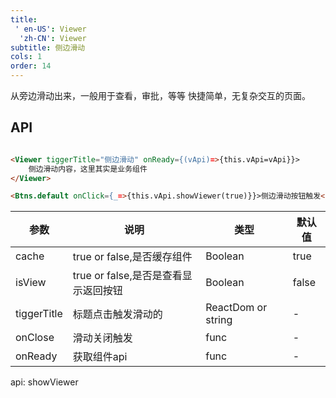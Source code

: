 ```yaml
---
title: 
 ' en-US': Viewer
  'zh-CN': Viewer
subtitle: 侧边滑动
cols: 1
order: 14
---
```


从旁边滑动出来，一般用于查看，审批，等等 快捷简单，无复杂交互的页面。

## API

```html

<Viewer tiggerTitle="侧边滑动" onReady={(vApi)=>{this.vApi=vApi}}>
    侧边滑动内容，这里其实是业务组件
</Viewer>

<Btns.default onClick={_=>{this.vApi.showViewer(true)}}>侧边滑动按钮触发</Btns.default>
```

| 参数      | 说明                                      | 类型         | 默认值 |
|----------|------------------------------------------|-------------|-------|
| cache | true or false,是否缓存组件 | Boolean | true |
| isView | true or false,是否是查看显示返回按钮 | Boolean | false |
| tiggerTitle | 标题点击触发滑动的| ReactDom or string | - |
| onClose | 滑动关闭触发 | func | - |
| onReady | 获取组件api | func | - |

api:
showViewer
